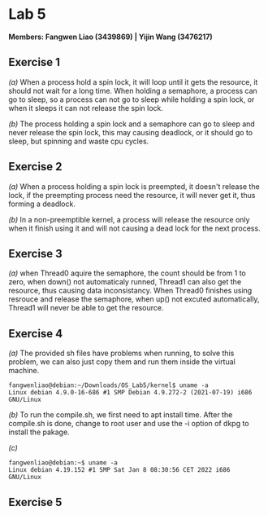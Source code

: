 # Lab 5

**Members: Fangwen Liao (3439869) | Yijin Wang (3476217)**

## Exercise 1
*(a)*
When a process hold a spin lock, it will loop until it gets the resource, it
should not wait for a long time. When holding a semaphore, a process can go to
sleep, so a process can not go to sleep while holding a spin lock, or when it
sleeps it can not release the spin lock.

*(b)*
The process holding a spin lock and a semaphore can go to sleep and never
release the spin lock, this may causing deadlock, or it should go to 
sleep, but spinning and waste cpu cycles.

## Exercise 2
*(a)*
When a process holding a spin lock is preempted, it doesn't release the lock,
if the preempting process need the resource, it will never get it, thus forming
a deadlock.

*(b)*
In a non-preemptible kernel, a process will release the resource only when it
finish using it and will not causing a dead lock for the next process.

## Exercise 3
*(a)*
when Thread0 aquire the semaphore, the count should be from 1 to zero, when
down() not automaticaly runned, Thread1 can also get the resource, thus causing
data inconsistancy.
When Thread0 finishes using resrouce and release the semaphore, when up() not
excuted automatically, Thread1 will never be able to get the resource.

## Exercise 4
*(a)*
The provided sh files have problems when running, to solve this problem, we
can also just copy them and run them inside the virtual machine.

```console
fangwenliao@debian:~/Downloads/OS_Lab5/kernel$ uname -a
Linux debian 4.9.0-16-686 #1 SMP Debian 4.9.272-2 (2021-07-19) i686 GNU/Linux
```
*(b)*
To run the compile.sh, we first need to apt install time. After the compile.sh
is done, change to root user and use the -i option of dkpg to install the
pakage.

*(c)*
```console
fangwenliao@debian:~$ uname -a
Linux debian 4.19.152 #1 SMP Sat Jan 8 08:30:56 CET 2022 i686 GNU/Linux
```

## Exercise 5

